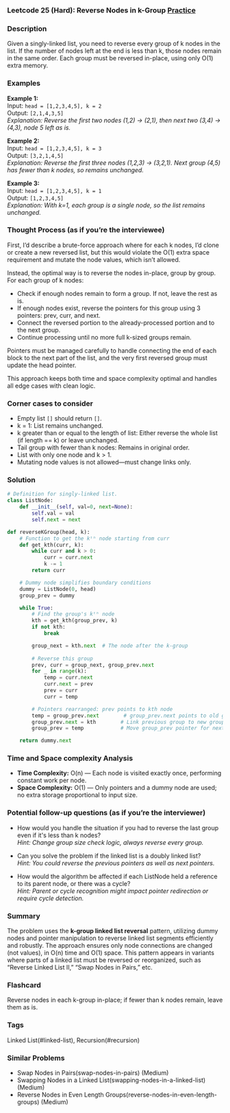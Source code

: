 ### Leetcode 25 (Hard): Reverse Nodes in k-Group [Practice](https://leetcode.com/problems/reverse-nodes-in-k-group)

### Description  
Given a singly-linked list, you need to reverse every group of k nodes in the list. If the number of nodes left at the end is less than k, those nodes remain in the same order. Each group must be reversed in-place, using only O(1) extra memory.

### Examples  

**Example 1:**  
Input: `head = [1,2,3,4,5], k = 2`  
Output: `[2,1,4,3,5]`  
*Explanation: Reverse the first two nodes (1,2) → (2,1), then next two (3,4) → (4,3), node 5 left as is.*

**Example 2:**  
Input: `head = [1,2,3,4,5], k = 3`  
Output: `[3,2,1,4,5]`  
*Explanation: Reverse the first three nodes (1,2,3) → (3,2,1). Next group (4,5) has fewer than k nodes, so remains unchanged.*

**Example 3:**  
Input: `head = [1,2,3,4,5], k = 1`  
Output: `[1,2,3,4,5]`  
*Explanation: With k=1, each group is a single node, so the list remains unchanged.*


### Thought Process (as if you’re the interviewee)  
First, I’d describe a brute-force approach where for each k nodes, I’d clone or create a new reversed list, but this would violate the O(1) extra space requirement and mutate the node values, which isn’t allowed.

Instead, the optimal way is to reverse the nodes in-place, group by group. For each group of k nodes:
- Check if enough nodes remain to form a group. If not, leave the rest as is.
- If enough nodes exist, reverse the pointers for this group using 3 pointers: prev, curr, and next.
- Connect the reversed portion to the already-processed portion and to the next group.
- Continue processing until no more full k-sized groups remain.

Pointers must be managed carefully to handle connecting the end of each block to the next part of the list, and the very first reversed group must update the head pointer.

This approach keeps both time and space complexity optimal and handles all edge cases with clean logic.

### Corner cases to consider  
- Empty list `[]` should return `[]`.
- k = 1: List remains unchanged.
- k greater than or equal to the length of list: Either reverse the whole list (if length == k) or leave unchanged.
- Tail group with fewer than k nodes: Remains in original order.
- List with only one node and k > 1.
- Mutating node values is not allowed—must change links only.

### Solution

```python
# Definition for singly-linked list.
class ListNode:
    def __init__(self, val=0, next=None):
        self.val = val
        self.next = next

def reverseKGroup(head, k):
    # Function to get the kᵗʰ node starting from curr
    def get_kth(curr, k):
        while curr and k > 0:
            curr = curr.next
            k -= 1
        return curr

    # Dummy node simplifies boundary conditions
    dummy = ListNode(0, head)
    group_prev = dummy

    while True:
        # Find the group's kᵗʰ node
        kth = get_kth(group_prev, k)
        if not kth:
            break

        group_next = kth.next  # The node after the k-group
        
        # Reverse this group
        prev, curr = group_next, group_prev.next
        for _ in range(k):
            temp = curr.next
            curr.next = prev
            prev = curr
            curr = temp

        # Pointers rearranged: prev points to kth node
        temp = group_prev.next        # group_prev.next points to old group's head
        group_prev.next = kth        # Link previous group to new group's head
        group_prev = temp            # Move group_prev pointer for next group

    return dummy.next
```

### Time and Space complexity Analysis  

- **Time Complexity:** O(n) — Each node is visited exactly once, performing constant work per node.
- **Space Complexity:** O(1) — Only pointers and a dummy node are used; no extra storage proportional to input size.


### Potential follow-up questions (as if you’re the interviewer)  

- How would you handle the situation if you had to reverse the last group even if it's less than k nodes?  
  *Hint: Change group size check logic, always reverse every group.*

- Can you solve the problem if the linked list is a doubly linked list?  
  *Hint: You could reverse the previous pointers as well as next pointers.*

- How would the algorithm be affected if each ListNode held a reference to its parent node, or there was a cycle?  
  *Hint: Parent or cycle recognition might impact pointer redirection or require cycle detection.*

### Summary
The problem uses the **k-group linked list reversal** pattern, utilizing dummy nodes and pointer manipulation to reverse linked list segments efficiently and robustly. The approach ensures only node connections are changed (not values), in O(n) time and O(1) space. This pattern appears in variants where parts of a linked list must be reversed or reorganized, such as “Reverse Linked List II,” “Swap Nodes in Pairs,” etc.


### Flashcard
Reverse nodes in each k-group in-place; if fewer than k nodes remain, leave them as is.

### Tags
Linked List(#linked-list), Recursion(#recursion)

### Similar Problems
- Swap Nodes in Pairs(swap-nodes-in-pairs) (Medium)
- Swapping Nodes in a Linked List(swapping-nodes-in-a-linked-list) (Medium)
- Reverse Nodes in Even Length Groups(reverse-nodes-in-even-length-groups) (Medium)